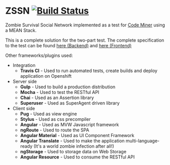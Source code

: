 # ZSSN [![Build Status](https://travis-ci.org/leonardo-freitas-1995/ZSSN.svg?branch=master)](https://travis-ci.org/leonardo-freitas-1995/ZSSN)

Zombie Survival Social Network implemented as a test for [Code Miner](http://www.codeminer42.com) using a MEAN Stack.

This is a complete solution for the two-part test. The complete specification to the test can be found [here (Backend)](https://gist.github.com/akitaonrails/711b5553533d1a14364907bbcdbee677) and [here (Frontend)](https://gist.github.com/akitaonrails/694fc9e85735c400d7e0dc8e79576288)

Other frameworks/plugins used:
- Integration
  - **Travis CI** - Used to run automated tests, create builds and deploy application on Openshift
- Server side
  - **Gulp** - Used to build a production distribution
  - **Mocha** - Used to test the RESTful API
  - **Chai** - Used as an Assertion library
  - **Superuser** - Used as SuperAgent driven library
- Client side
  - **Pug** - Used as view engine
  - **Stylus** - Used as css precompiler
  - **Angular** - Used as MVW Javascript framework
  - **ngRoute** - Used to route the SPA
  - **Angular Material** - Used as UI Component Framework
  - **Angular Translate** - Used to make the application multi-language-ready (It's a world zombie infection after all!)
  - **ngStorage** - Used to storage data on Web Storage
  - **Angular Resource** - Used to consume the RESTful API
  
  

